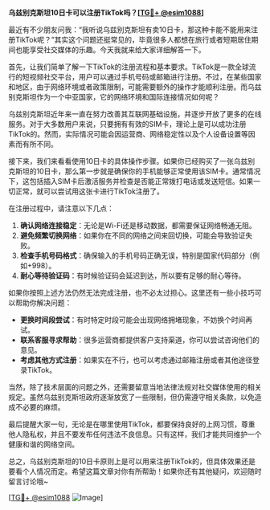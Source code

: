 **乌兹别克斯坦10日卡可以注册TikTok吗？[[TG💪+ @esim1088](https://t.me/s/esim1088)]**

最近有不少朋友问我：“我听说乌兹别克斯坦有卖10日卡，那这种卡能不能用来注册TikTok呢？”其实这个问题还挺常见的，毕竟很多人都想在旅行或者短期居住期间也能享受社交媒体的乐趣。今天我就来给大家详细解答一下。

首先，让我们简单了解一下TikTok的注册流程和基本要求。TikTok是一款全球流行的短视频社交平台，用户可以通过手机号码或邮箱进行注册。不过，在某些国家和地区，由于网络环境或者政策限制，可能需要额外的操作才能顺利注册。而乌兹别克斯坦作为一个中亚国家，它的网络环境和国际连接情况如何呢？

乌兹别克斯坦近年来一直在努力改善其互联网基础设施，并逐步开放了更多的在线服务。对于大多数用户来说，只要拥有有效的SIM卡，理论上是可以成功注册TikTok的。然而，实际情况可能会因运营商、网络稳定性以及个人设备设置等因素而有所不同。

接下来，我们来看看使用10日卡的具体操作步骤。如果你已经购买了一张乌兹别克斯坦的10日卡，那么第一步就是确保你的手机能够正常使用该SIM卡。通常情况下，这包括插入SIM卡后激活服务并检查是否能正常拨打电话或发送短信。如果一切正常，就可以尝试用这张卡进行TikTok注册了。

在注册过程中，请注意以下几点：

1. **确认网络连接稳定**：无论是Wi-Fi还是移动数据，都需要保证网络畅通无阻。
2. **避免频繁切换网络**：如果你在不同的网络之间来回切换，可能会导致验证失败。
3. **检查手机号码格式**：确保输入的手机号码正确无误，特别是国家代码部分（例如+998）。
4. **耐心等待验证码**：有时候验证码会延迟到达，所以要有足够的耐心等待。

如果你按照上述方法仍然无法完成注册，也不必太过担心。这里还有一些小技巧可以帮助你解决问题：

- **更换时间段尝试**：有时特定时段可能会出现网络拥堵现象，不妨换个时间再试。
- **联系客服寻求帮助**：很多运营商都提供客户支持渠道，你可以尝试咨询他们的意见。
- **考虑其他方式注册**：如果实在不行，也可以考虑通过邮箱注册或者其他途径登录TikTok。

当然，除了技术层面的问题之外，还需要留意当地法律法规对社交媒体使用的相关规定。虽然乌兹别克斯坦政府逐渐放宽了一些限制，但仍需遵守相关条款，以免造成不必要的麻烦。

最后提醒大家一句，无论是在哪里使用TikTok，都要保持良好的上网习惯，尊重他人隐私权，并且不要发布任何违法不良信息。只有这样，我们才能共同维护一个健康和谐的网络空间。

总之，乌兹别克斯坦的10日卡原则上是可以用来注册TikTok的，但具体效果还是要看个人情况而定。希望这篇文章对你有所帮助！如果你还有其他疑问，欢迎随时留言讨论哦~

[[TG💪+ @esim1088](https://t.me/s/esim1088) ![Image](https://i.postimg.cc/4NQfJmqS/Snipaste-2025-05-13-00-14-12.png)]